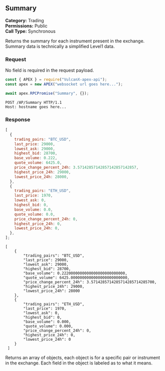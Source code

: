 ## Summary

**Category:** Trading<br />
**Permissions:** Public<br />
**Call Type:** Synchronous

Returns the summary for each instrument present in the exchange. Summary data is technically a simplified Level1 data.

### Request

No field is required in the request payload.

```javascript
const { APEX } = require("VulcanX-apex-api");
const apex = new APEX("websocket url goes here...");

await apex.RPCPromise("Summary", {});
```

```http
POST /AP/Summary HTTP/1.1
Host: hostname goes here...

```

### Response

```javascript
[
  {
    trading_pairs: "BTC_USD",
    last_price: 29000,
    lowest_ask: 29000,
    highest_bid: 28700,
    base_volume: 0.222,
    quote_volume: 6425.0,
    price_change_percent_24h: 3.57142857142857142857142857,
    highest_price_24h: 29000,
    lowest_price_24h: 28000,
  },
  {
    trading_pairs: "ETH_USD",
    last_price: 1970,
    lowest_ask: 0,
    highest_bid: 0,
    base_volume: 0.0,
    quote_volume: 0.0,
    price_change_percent_24h: 0,
    highest_price_24h: 0,
    lowest_price_24h: 0,
  },
];
```

```http
[
    {
        "trading_pairs": "BTC_USD",
        "last_price": 29000,
        "lowest_ask": 29000,
        "highest_bid": 28700,
        "base_volume": 0.2220000000000000000000000000,
        "quote_volume": 6425.0000000000000000000000000,
        "price_change_percent_24h": 3.5714285714285714285714285700,
        "highest_price_24h": 29000,
        "lowest_price_24h": 28000
    },
    {
        "trading_pairs": "ETH_USD",
        "last_price": 1970,
        "lowest_ask": 0,
        "highest_bid": 0,
        "base_volume": 0.000,
        "quote_volume": 0.000,
        "price_change_percent_24h": 0,
        "highest_price_24h": 0,
        "lowest_price_24h": 0
    }
 ]

```

Returns an array of objects, each object is for a specific pair or instrument in the exchange. Each field in the object is labeled as to what it means.
